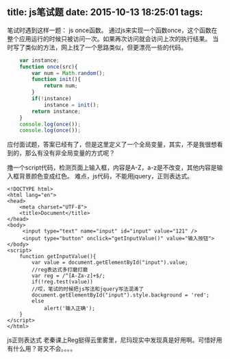 title: js笔试题
date: 2015-10-13 18:25:01
tags:
---
笔试时遇到这样一题：
js once函数。
通过js来实现一个函数once，这个函数在整个应用运行的时候只被访问一次。如果再次访问就会访问上次的执行结果。
当时写了类似的方法，网上找了一个思路类似，但更漂亮一些的代码。
```javascript
	var instance;
	function once(src){
		var num = Math.random();
		function init(){
			return num;
		}
		if(!instance)
			instance = init();
		return instance;	
	}
	console.log(once());
	console.log(once());
```
应付面试题，答案已经有了，但是这里定义了一个全局变量，其实，不是我很想看到的，那么有没有非全局变量的方式呢？

撸一个script代码，检测页面上输入框，内容是A-Z，a-z是不改变，其他内容是输入框背景颜色变成红色。
难点，js代码，不能用jquery，正则表达式。
```script
<!DOCTYPE html>
<html lang="en">
<head>
	<meta charset="UTF-8">
	<title>Document</title>
</head>
<body>
	 <input type="text" name="input" id="input" value="121" />
	 <input type="button" onclick="getInputValue()" value="输入按钮">
</body>
<script>
	function getInputValue(){
		var value = document.getElementById("input").value;
		//reg表达式多打磨打磨
		var reg = /^[A-Za-z]+$/; 
		if(!reg.test(value))
		//哎，笔试的时候把js写法和jquery写法混淆了
		document.getElementById("input").style.background = 'red';
		else
			alert('输入正确');
	}
</script>
</html>
```
js正则表达式
老秦课上Reg挺得云里雾里，尼玛现实中发现真是好用啊。可惜好用有什么用？哥又不会。。。。